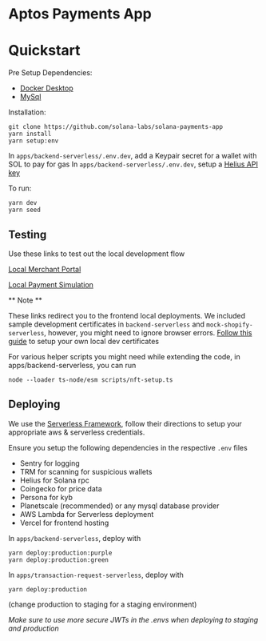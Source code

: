 # Aptos Payments App

<p align="center">

    
# Quickstart

Pre Setup Dependencies:

-   [Docker Desktop](https://docs.docker.com/desktop/)
-   [MySql](https://dev.mysql.com/doc/mysql-installation-excerpt/5.7/en/)

Installation:

```
git clone https://github.com/solana-labs/solana-payments-app
yarn install
yarn setup:env
```

In `apps/backend-serverless/.env.dev`, add a Keypair secret for a wallet with SOL to pay for gas
In `apps/backend-serverless/.env.dev`, setup a [Helius API key](https://www.helius.dev)

To run:

```
yarn dev
yarn seed
```

## Testing

Use these links to test out the local development flow

[Local Merchant Portal](https://localhost:4004/install)

[Local Payment Simulation](https://localhost:4004/payment)

** Note **

These links redirect you to the frontend local deployments. We included sample development certificates in `backend-serverless` and `mock-shopify-serverless`, however, you might need to ignore browser errors. [Follow this guide](https://blog.simontimms.com/2021/10/12/serverless-offline-https/) to setup your own local dev certificates

For various helper scripts you might need while extending the code, in apps/backend-serverless, you can run

```
node --loader ts-node/esm scripts/nft-setup.ts
```

## Deploying

We use the [Serverless Framework](https://www.serverless.com), follow their directions to setup your appropriate aws & serverless credentials.

Ensure you setup the following dependencies in the respective `.env` files

-   Sentry for logging
-   TRM for scanning for suspicious wallets
-   Helius for Solana rpc
-   Coingecko for price data
-   Persona for kyb
-   Planetscale (recommended) or any mysql database provider
-   AWS Lambda for Serverless deployment
-   Vercel for frontend hosting

In `apps/backend-serverless`, deploy with

```
yarn deploy:production:purple
yarn deploy:production:green
```

In `apps/transaction-request-serverless`, deploy with

```
yarn deploy:production
```

(change production to staging for a staging environment)

_Make sure to use more secure JWTs in the .envs when deploying to staging and production_
